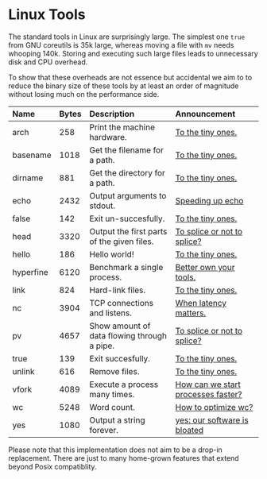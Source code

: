 # Linux Tools

The standard tools in Linux are surprisingly large.  The simplest one
`true` from GNU coreutils is 35k large, whereas moving a file with
`mv` needs whooping 140k.  Storing and executing such large files
leads to unnecessary disk and CPU overhead.

To show that these overheads are not essence but accidental we aim to
to reduce the binary size of these tools by at least an order of
magnitude without losing much on the performance side.

| Name   | Bytes | Description             | Announcement |
| :----- | :--- | :---------------------- | :--- |
| arch | 258 | Print the machine hardware. | [To the tiny ones.](https://www.linkedin.com/posts/bkauer_tiny-programming-lessismore-activity-7296196486801862657-pa_F) |
| basename | 1018 | Get the filename for a path. | [To the tiny ones.](https://www.linkedin.com/posts/bkauer_tiny-programming-lessismore-activity-7296196486801862657-pa_F) |
| dirname | 881 | Get the directory for a path. | [To the tiny ones.](https://www.linkedin.com/posts/bkauer_tiny-programming-lessismore-activity-7296196486801862657-pa_F) |
| echo | 2432 | Output arguments to stdout. | [Speeding up echo](https://www.linkedin.com/posts/bkauer_performance-rust-lessismore-activity-7269647523437240320-r5NI) |
| false | 142 | Exit un-succesfully. | [To the tiny ones.](https://www.linkedin.com/posts/bkauer_tiny-programming-lessismore-activity-7296196486801862657-pa_F) |
| head | 3320 | Output the first parts of the given files. | [To splice or not to splice?](https://www.linkedin.com/posts/bkauer_splice-optimization-lessismore-activity-7278440673777782784-2YWv) |
| hello | 186 | Hello world! | [To the tiny ones.](https://www.linkedin.com/posts/bkauer_tiny-programming-lessismore-activity-7296196486801862657-pa_F) |
| hyperfine | 6120 | Benchmark a single process. | [Better own your tools.](https://www.linkedin.com/posts/bkauer_benchmark-tools-lessismore-activity-7292936912191844352-D2JP) |
| link | 824 | Hard-link files. | [To the tiny ones.](https://www.linkedin.com/posts/bkauer_tiny-programming-lessismore-activity-7296196486801862657-pa_F) |
| nc | 3904 | TCP connections and listens. | [When latency matters.](https://www.linkedin.com/posts/bkauer_lessismore-latency-ladybug-activity-7290761665099235329-CPRy) |
| pv | 4657 | Show amount of data flowing through a pipe. | [To splice or not to splice?](https://www.linkedin.com/posts/bkauer_splice-optimization-lessismore-activity-7278440673777782784-2YWv) |
| true | 139 | Exit succesfully. | [To the tiny ones.](https://www.linkedin.com/posts/bkauer_tiny-programming-lessismore-activity-7296196486801862657-pa_F) |
| unlink | 616 | Remove files. | [To the tiny ones.](https://www.linkedin.com/posts/bkauer_tiny-programming-lessismore-activity-7296196486801862657-pa_F) |
| vfork | 4089 | Execute a process many times. | [How can we start processes faster?](https://www.linkedin.com/posts/bkauer_lessismore-activity-7259185264223301632-DYqK) |
| wc | 5248 | Word count. | [How to optimize wc?](https://www.linkedin.com/posts/bkauer_wc-optimize-lessismore-activity-7274786985649623041-xxT1) |
| yes | 1080 | Output a string forever. | [yes: our software is bloated](https://www.linkedin.com/posts/bkauer_complexity-optimization-lessismore-activity-7272653052879286273-PxwA) |


Please note that this implementation does not aim to be a drop-in
replacement.  There are just to many home-grown features that extend
beyond Posix compatiblity.
